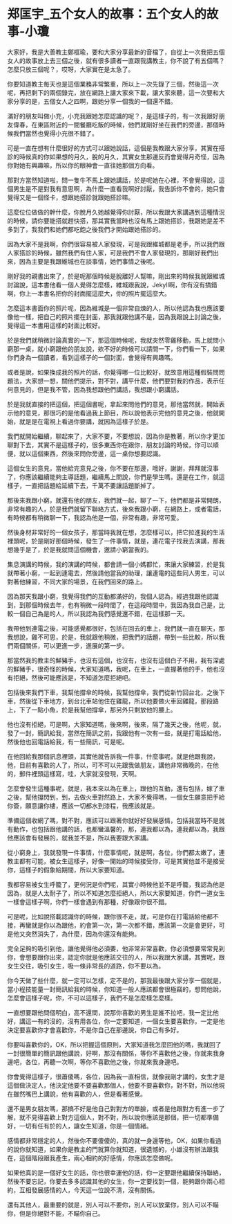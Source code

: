 # 郑匡宇_五个女人的故事：五个女人的故事-小瓊

大家好，我是大善教主鄭框瑜，要和大家分享最新的音檔了，自從上一次我把五個女人的故事放上去三個之後，就有很多讀者一直跟我講教主，你不說了有五個嗎？怎麼只放三個呢？，哎呀，大家實在是太急了。

你要知道教主每天也是這個業務非常繁重，所以上一次先錄了三個，然後這一次呢，再把剩下的兩個錄完，放在網路上讓大家來下載，讓大家來聽，這一次要和大家分享的是，五個女人之四啊，跟她分享一個我的一個還不錯。

滿好的朋友叫做小充，小充我跟她怎麼認識的呢？，是這樣子的，有一次我跟好朋友偉春，在東區附近的一間餐廳吃飯的時候，他們就剛好坐在我們的旁邊，那個時候我們當然也覺得小充很不錯了。

可是一直在想有什麼很好的方式可以跟她說話，這個是我教跟大家分享，其實在搭診的時候真的你如果想的月久，脫的月久，其實女生那邊反而會覺得月奇怪，因為你對她有興趣嘛，所以你的眼神會一直往她那個方向看。

那對方當然知道啦，問一隻牛不馬上跟她講話，於是呢她在心裡，不會覺得說，這個男生是不是對我有意思啊，為什麼一直看我啊好討厭，我告訴你不會的，她只會覺得又是一個怪卡，想跟她搭診就跟她搭診嘛。

這麼位位做做的幹什麼，你脫月久她越覺得你討厭，所以我跟大家講遇到這種情況的時候，請你要能搭就趕快搭，那其實我當時也沒有馬上跟她搭診，我跟她是差不多到了，我我們和她們都吃飽之後我們才開始跟她搭診的。

因為大家不是我啊，你們很容易被人家發現，可是我跟維城都是老手，所以我們跟人家搭診的時候，雖然我們有住人家，可是我們不會人家發現的，那剛好我們出來，因為主要是我跟維城也在談事情，她們事情之後呢。

剛好我的親書出來了，於是呢那個時候是脫離好人幫嘛，剛出來的時候我就跟維城討論說，這本書他看一個人覺得怎麼樣，維城跟我說，Jekyll啊，你有沒有搞錯啊，你上一本書名把你的封面擺這麼大，你的照片擺這麼大。

怎麼這本書面你的照片呢，因為維城是一個非常自煉的人，所以他認為我也應該要像他一樣，把自己的照片擺在封面，那我就跟他講不是，因為我跟說上討論之後，覺得這一本書用這樣的封面比較好。

於是我們就稍微討論真實的一下，那這個時候呢，我就突然零雞移動，馬上就問小窮那一桌，就小窮跟他的朋友說，欸不好的時候可以請問一下，你們看一下，如果你們身為一個讀者，看到這樣子的一個封面，會覺得有興趣嗎。

或者是說，如果換成我的照片的話，你覺得哪一位比較好，就故意用這種假裝問問題法，大家想一想，關他們提示，對不對，講平什麼，他們要對我的作品，表示任何意見的，但是我不管，因為我想跟他們講話，我想跟小窮講話。

於是我就直接的把這個，把這個書呢，拿起來問他們的意見，那他當然就，開始表示他的意見，那很巧的是他看過我上節目，所以說他表示完他的意見之後，他就開始，就是是在電視上看過你要講，就因為這樣子於是。

我們就開始繼續，聊起來了，大家不要，不要想說，因為你是教著，所以你才更加聊對下去，其實不是這樣子的，很多東西你在跟你，朋友討論的時候，你可以順便，就以這個東西，然後來問你旁邊，這一桌你想要認識。

這個女生的意見，當他給完意見之後，你不要在那邊，哦好，謝謝，拜拜就沒事了，你應該繼續能夠主導話題，繼續馬上問說，你們是學生嗎，還是在工作，就這樣子，一直把話題給延續下去，千萬不要讓話題斷掉了。

那後來我跟小窮，就還有他的朋友，我們就一起，聊了一下，他們都是非常開朗，非常有趣的人，於是我們就留下聯絡方式，後來我跟小窮，在網路上，或者電話，有時候都有稍微聊一下，我認為他是一個，非常有趣，非常可愛。

然後身材非常好的一個女孩子，那當時我就在想，怎麼樣可以，把它拉進我的生活裡頭呢，於是剛好那個時候，發生了一件事情，就是，連花電子找我去演講，那我想幾乎是了，於是我就問這個機會，邀請小窮當我的。

集息演講的時候，我的演講的時候，都會請一個小媽都忙，來讓大家練習，於是我就帶著小窮，一起到連電去，然後請他當我的助理，讓連電的這些同人男生，可以對著他練習，不同大家的場景，在我們回來的路上。

因為那天我跟小窮，我覺得我們的互動都滿好的，我個人認為，經過我跟他認識到，到那個時候去年，也有稍微一段時間了，在這段時間中，我因為我自己是，比較一個自己為是的人，所以我認為我們感覺還不錯，在這樣那一天。

我帶他到連電之後，可能感覺都很好，包括在回去的車上，我們就一直在聊天，那我想說，雞不可思，於是，我就跟他稍微，把我們的話題，帶到一些比較，所以我們兩個關係，可以更進一步，進展的第一步。

那當然我的教主的鮮豬手，也沒有這個，也沒有，也沒有這個白子不用，我有深處的鮮豬手，很奇怪的時候，大家知道嗎，我呢，在車上，一直握著他的手，他也沒有拒絕，然後可能應該是，不知道怎麼拒絕吧。

包括後來我們下車，我幫他撐傘的時候，我幫他撐傘，我們從新竹回台北，之後下車，然後從下車地方，到台北車站他住在雞龍，所以他要做火車回雞龍，那段路上，下了一點小魚，於是我幫他撐傘，那另外只剩放他的腰上。

他也沒有拒絕，可是啊，大家知道嗎，後來啊，後來，隔了幾天之後，他呢，就，發了一封，簡訊給我，當然在簡訊之前，我跟他有一次有一些，就是打電話給他，然後他也回電話給我，有一些簡訊，可是呢。

在他回給我那個訊息裡頭，其實他就告訴我一件事，什麼事呢，就是他跟我說，他，目前有喜歡的人了，所以，可不可以先跟我做朋友，講他非常微晚的，在他的，郵件裡頭這樣寫，哇，大家就沒發現，天啊。

怎麼會發生這種事呢，就是，我本來以為在車上，跟他的互動，還有包括，嫁了車之後，幫他撐閃到，到，去做火車對然路上，大家不覺得嗎，一個女生願意把手給你簽，願意讓你樓，應該一切都水到漆程，我應該就是。

準備這個收網了嗎，對不對，應該可以跟著你就好好發展感情，包括我當時不是就有動作，也包括跟他講的話，也都蠻溫馨的，那，連我都以為，連我都以為，我跟他應該會有發展的，就我並不是，所以我要跟大家講。

從小窮身上，我就發現一件事情，什麼事情呢，就是啊，各位，你們都太嫩了，連教主都有可能，被女生這樣子，好像一開始的時候接受你，可是其實他並不是接受你，這樣子的假象給期間，所以大家要知道。

我都容易被女生呼籠了，更何況是你們呢，其實小時候他並不是呼籠，我認為他是因為，就是人太耐子了，所以不知道怎麼拒絕人，所以大家要知道，你們一道女生一樣會這樣子啊，你們一樣會遇到有那種，好像跟你很不錯。

可是呢，比如說搭載認識你的時候，跟你很不走，就，可是你在打電話給他都不接，再蠻就是你以為跟他，約會第一次，第一次都不錯，應該第一次是會更好，可是他又突然消失了，為什麼，因為你還沒有能夠。

完全足夠的吸引到他，讓他覺得他必須要，他非常非常喜歡，你必須想要常常見到你，會想要跟你出來，認定你就是他應該交往的人，所以我跟大家講，其實呢，跟女生交往，吸引女生，吸一條非常長的道路，你不要以為。

你今天做了些什麼，就一定可以怎樣，定不是的，那我最後跟大家分享一個就是，當小程技能量一封簡訊給我的時候，你知道一般人應該都會很極竊的，想問他說，怎麼會這樣子呢，你，不可以這樣子，我們不是怎麼樣怎麼樣。

一直想要跟他問個明白，高不還問，說那你喜歡的男生是誰不拉吧，我一定比他好，講這一有的沒的，沒有用各位，你一定要知道，一個女生要喜歡你，一定是他決定要喜歡你才會喜歡你，不是你自己在那邊說，你自己有多好。

你要叫喜歡你的，OK，所以把握這個原則，大家知道我怎麼回他的嗎，我就回了一封很簡單的簡訊跟他講說，好啊，那沒有關係，等你不喜歡他之後，你就來我身邊吧，各位，再聽一次啊，等你不喜歡他之後，你就來我身邊吧。

你會覺得這樣子，很蕭傻嗎，各位，因為我一直相信，就像我剛才講的，女生才是這個做決定人，他決定他要不要喜歡那個人，他要不要喜歡你，對不對，所以他現在雖然嘴巴上講說，他有喜歡的人，但是看著感覺。

還不是男女朋友嗎，那搞不好是他自己對對方的單臉，或者是他跟對方有進一步了解，就不見得喜歡上對方這個人，對不對，所以說你應該是那個，把一切都準備好，一切有任有於的人，讓女生知道，你是一個情緒。

感情都非常穩定的人，然後你不要傻傻的，真的就一身邊等他，OK，如果你看過的說你就知道，如果你是教主的門就算你就知道，很遺憾的，小雄沒有辦法跟我在，這個階段跟我產生，兩心相約的好感情，你應該怎麼做呢。

如果他真的是一個好女生的話，你也很幸運他的話，你一定要跟他繼續保持聯絡，然後不要忘記，你要去多多認識其他的女生，你一定要找到一個，能夠跟你兩心相約，互相發展感情的人，今天這一位說不清，沒有關係。

還有其他人，最重要的就是，別人可以不要你，別人可以放棄你，別人可以不瞄你，但是你絕對不能，不瞄你自己。